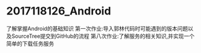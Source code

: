 # 2017118126_Android
了解掌握Android的基础知识
第一次作业:导入郭林代码时可能遇到的版本问题以及SourceTree提交到GitHub的流程
第八次作业:了解服务的相关知识,并实现一个简单的下载任务服务